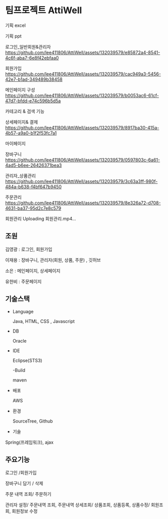 # 팀프로젝트 AttiWell


기획 excel


기획 ppt


로그인_일반회원&관리자
https://github.com/lee411806/AttiWell/assets/132039579/e85872a4-8541-4c6f-aba7-6e8f42ebfaa0


회원가입
https://github.com/lee411806/AttiWell/assets/132039579/cac949a3-5456-42e7-b1ad-349489b38458


메인페이지 구성
https://github.com/lee411806/AttiWell/assets/132039579/b0053ac6-61cf-47d7-bfdd-e74c596b5d5a


카테고리 & 검색 기능


상세페이지& 결제
https://github.com/lee411806/AttiWell/assets/132039579/8917ba30-415a-4b57-a9a0-b1f2f53fc7a1


마이페이지


장바구니
https://github.com/lee411806/AttiWell/assets/132039579/0597803c-6a61-4ad5-b6ee-26426371bea3


관리자_상품관리
https://github.com/lee411806/AttiWell/assets/132039579/3c63a3ff-980f-484a-b638-f4bf647b9450


주문관리
https://github.com/lee411806/AttiWell/assets/132039579/8e326a72-d708-4631-ba37-95d2c7e8c579


회원관리
Uploading 회원관리.mp4…













## 조원
김영광 : 로그인, 회원가입

이재용 : 장바구니, 관리자(회원, 상품, 주문) , 깃허브

  소은 : 메인페이지, 상세페이지
  
유한비 : 주문페이지


 ## 기술스택

 
- Language


   Java, HTML, CSS , Javascript

  
- DB


  Oracle



- IDE


  Eclipse(STS3)


  -Build


  maven


- 배포


  AWS


 - 환경


     SourceTree, Github


- 기술

  
 Spring(프레임워크), ajax



  
## 주요기능

 로그인 /회원가입


 장바구니 담기 / 삭제


 주문 내역 조회/ 주문하기


관리자 설정/  주문내역 조회, 주문내역 상세조회/ 상품조회, 상품등록, 상품수정/  회원조회, 회원정보 수정
  
